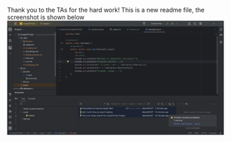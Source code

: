 Thank you to the TAs for the hard work!
This is a new readme file, the screenshot is shown below
![](img.png)
